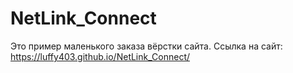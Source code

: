 # NetLink_Connect
Это пример маленького заказа вёрстки сайта.
Ссылка на сайт: https://luffy403.github.io/NetLink_Connect/
